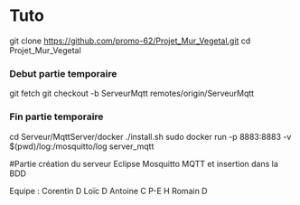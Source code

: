 # Tuto
git clone https://github.com/promo-62/Projet_Mur_Vegetal.git
cd Projet_Mur_Vegetal
### Debut partie temporaire
git fetch
git checkout -b ServeurMqtt remotes/origin/ServeurMqtt
### Fin partie temporaire
cd Serveur/MqttServer/docker
./install.sh
sudo docker run -p 8883:8883 -v $(pwd)/log:/mosquitto/log server_mqtt

#Partie création du serveur Eclipse Mosquitto MQTT et insertion dans la BDD

Equipe : 
Corentin D
Loïc D
Antoine C
P-E H
Romain D
